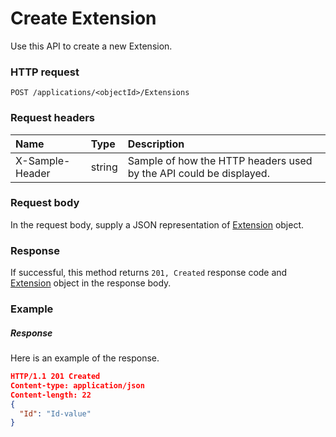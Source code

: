 # Create Extension

Use this API to create a new Extension.
### HTTP request
```http
POST /applications/<objectId>/Extensions

```
### Request headers
| Name       | Type | Description|
|:---------------|:--------|:----------|
| X-Sample-Header  | string  | Sample of how the HTTP headers used by the API could be displayed.|

### Request body
In the request body, supply a JSON representation of [Extension](../resources/extension.md) object.


### Response
If successful, this method returns `201, Created` response code and [Extension](../resources/extension.md) object in the response body.

### Example
##### Response
Here is an example of the response.
```json
HTTP/1.1 201 Created
Content-type: application/json
Content-length: 22
{
  "Id": "Id-value"
}
```

<!-- uuid: 9d3de911-8c77-4e89-a107-e9f064091be5
2015-10-12 23:35:00 UTC -->